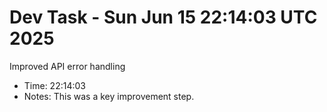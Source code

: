 # Dev Task - Sun Jun 15 22:14:03 UTC 2025
Improved API error handling
- Time: 22:14:03
- Notes: This was a key improvement step.
